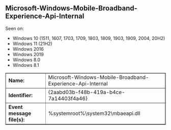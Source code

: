## Microsoft-Windows-Mobile-Broadband-Experience-Api-Internal

Seen on:
* Windows 10 (1511, 1607, 1703, 1709, 1803, 1809, 1903, 1909, 2004, 20H2)
* Windows 11 (21H2)
* Windows 2016
* Windows 2019
* Windows 8.0
* Windows 8.1

<table border="1" class="docutils">
  <tbody>
    <tr>
      <td><b>Name:</b></td>
      <td>Microsoft-Windows-Mobile-Broadband-Experience-Api-Internal</td>
    </tr>
    <tr>
      <td><b>Identifier:</b></td>
      <td>{2aabd03b-f48b-419a-b4ce-7a14403f4a46}</td>
    </tr>
    <tr>
      <td><b>Event message file(s):</b></td>
      <td>%systemroot%\system32\mbaeapi.dll</td>
    </tr>
  </tbody>
</table>

&nbsp;

